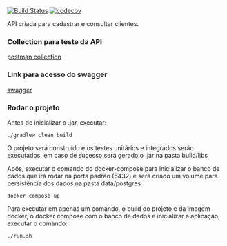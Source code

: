 [![Build Status](https://travis-ci.com/lucas_cs_simonini/CustomerSearch.svg?branch=master)](https://travis-ci.com/lucas_cs_simonini/CustomerSearch)
[![codecov](https://codecov.io/bb/lucas_cs_simonini/customersearch/branch/master/graph/badge.svg)](https://codecov.io/bb/lucas_cs_simonini/customersearch)

API criada para cadastrar  e consultar clientes.

### Collection para teste da API ###

[postman collection](customer_collection.postman_collection.json)

### Link para acesso do swagger ###

[swagger](http://127.0.1.1:8081/customersearch/swagger-ui.html#/)

### Rodar o projeto ###

Antes de inicializar o .jar, executar:

`./gradlew clean build`

O projeto será construído e os testes unitários e integrados serão executados, 
em caso de sucesso será gerado o .jar na pasta build/libs


Após, executar o comando do docker-compose para inicializar o banco de dados que irá rodar 
na porta padrão (5432) e será criado um volume para persistência dos dados na pasta data/postgres

`docker-compose up`

Para executar em apenas um comando, o build do projeto e da imagem docker, o docker compose com o banco de dados
e inicializar a aplicação, executar o comando:

`./run.sh`
